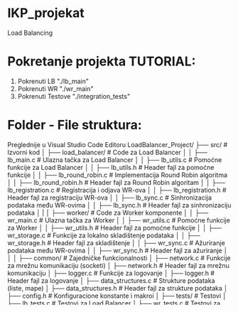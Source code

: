 # IKP_projekat
Load Balancing

# Pokretanje projekta TUTORIAL:
1. Pokrenuti LB        "./lb_main"
2. Pokrenuti WR        "./wr_main"
3. Pokrenuti Testove   "./integration_tests"


# Folder - File struktura:
Preglednije u Visual Studio Code Editoru
LoadBalancer_Project/
├── src/                       # Izvorni kod
│   ├── load_balancer/         # Code za Load Balancer
│   │   ├── lb_main.c          # Ulazna tačka za Load Balancer
│   │   ├── lb_utils.c         # Pomoćne funkcije za Load Balancer
│   │   ├── lb_utils.h         # Header fajl za pomoćne funkcije
│   │   ├── lb_round_robin.c   # Implementacija Round Robin algoritma
│   │   ├── lb_round_robin.h   # Header fajl za Round Robin algoritam
│   │   ├── lb_registration.c  # Registracija i odjava WR-ova
│   │   ├── lb_registration.h  # Header fajl za registraciju WR-ova
│   │   ├── lb_sync.c          # Sinhronizacija podataka među WR-ovima
│   │   ├── lb_sync.h          # Header fajl za sinhronizaciju podataka
│   |
│   ├── worker/                # Code za Worker komponente
│   │   ├── wr_main.c          # Ulazna tačka za Worker
│   │   ├── wr_utils.c         # Pomoćne funkcije za Worker
│   │   ├── wr_utils.h         # Header fajl za pomoćne funkcije
│   │   ├── wr_storage.c       # Funkcije za lokalno skladištenje podataka
│   │   ├── wr_storage.h       # Header fajl za skladištenje
│   │   ├── wr_sync.c          # Ažuriranje podataka među WR-ovima
│   │   ├── wr_sync.h          # Header fajl za ažuriranje
│   │
│   ├── common/                # Zajedničke funkcionalnosti
│       ├── network.c          # Funkcije za mrežnu komunikaciju (socketi)
│       ├── network.h          # Header fajl za mrežnu komunikaciju
│       ├── logger.c           # Funkcije za logovanje
│       ├── logger.h           # Header fajl za logovanje
│       ├── data_structures.c  # Strukture podataka (liste, mape)
│       ├── data_structures.h  # Header fajl za strukture podataka
│       ├── config.h           # Konfiguracione konstante i makroi
│
├── tests/                     # Testovi
│   ├── lb_tests.c             # Testovi za Load Balancer
│   ├── wr_tests.c             # Testovi za Worker
│   ├── integration_tests.c    # Testovi integracije LB-a i WR-ova
│
├── build/                     # Build fajlovi (kompajlirani fajlovi)
│   ├── Makefile               # Makefile za build sistema
│
├── docs/                      # Dokumentacija
│   ├── README.md              # Osnovne informacije o projektu
│   ├── design_document.md     # Dizajn dokumentacija
│   ├── usage_instructions.md  # Uputstva za korišćenje
│
├── logs/                      # Log fajlovi (dinamički generisani tokom izvršavanja)
│   ├── lb_logs/               # Logovi za Load Balancer
│   ├── wr_logs/               # Logovi za Workere
│
├── scripts/                   # Skripte za automatizaciju
│   ├── run_lb.sh              # Skripta za pokretanje Load Balancer-a
│   ├── run_wr.sh              # Skripta za pokretanje Worker-a
│   ├── test.sh                # Skripta za pokretanje testova
│
└── config/                    # Konfiguracioni fajlovi
    ├── lb_config.json         # Konfiguracija za Load Balancer
    ├── wr_config.json         # Konfiguracija za Workere
